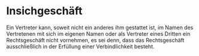 # Insichgeschäft

Ein Vertreter kann, soweit nicht ein anderes ihm gestattet ist, im Namen des Vertretenen mit sich im eigenen Namen oder als Vertreter eines Dritten ein Rechtsgeschäft nicht vornehmen, es sei denn, dass das Rechtsgeschäft ausschließlich in der Erfüllung einer Verbindlichkeit besteht.